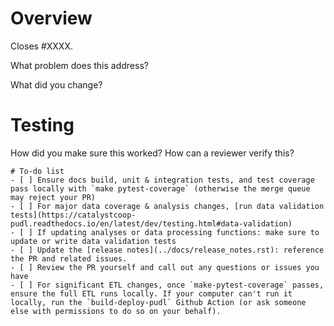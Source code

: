 <!--
Resources:
* contributing guidelines: https://catalystcoop-pudl.readthedocs.io/en/latest/CONTRIBUTING.html
* code of conduct: https://catalystcoop-pudl.readthedocs.io/en/latest/code_of_conduct.html
-->
# Overview

Closes #XXXX.

What problem does this address?

What did you change?

# Testing

How did you make sure this worked? How can a reviewer verify this?

```[tasklist]
# To-do list
- [ ] Ensure docs build, unit & integration tests, and test coverage pass locally with `make pytest-coverage` (otherwise the merge queue may reject your PR)
- [ ] For major data coverage & analysis changes, [run data validation tests](https://catalystcoop-pudl.readthedocs.io/en/latest/dev/testing.html#data-validation)
- [ ] If updating analyses or data processing functions: make sure to update or write data validation tests
- [ ] Update the [release notes](../docs/release_notes.rst): reference the PR and related issues.
- [ ] Review the PR yourself and call out any questions or issues you have
- [ ] For significant ETL changes, once `make-pytest-coverage` passes, ensure the full ETL runs locally. If your computer can't run it locally, run the `build-deploy-pudl` Github Action (or ask someone else with permissions to do so on your behalf).
```
